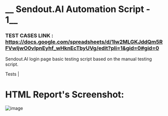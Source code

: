 # __ Sendout.AI Automation Script - 1__
### TEST CASES LINK : https://docs.google.com/spreadsheets/d/1lw2MLGKJddQm5RFVwIjwO0vIpnEyhf_wHknEcTbyUVg/edit?pli=1&gid=0#gid=0

Sendout.AI login page basic testing script based on the manual testing script.

Tests |

# HTML Report's Screenshot: 
![image](https://github.com/user-attachments/assets/8b833304-0691-4935-9968-4deacba204bd)
